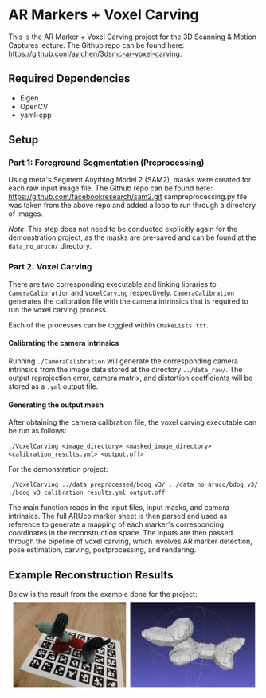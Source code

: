 # AR Markers \+ Voxel Carving
This is the AR Marker + Voxel Carving project for the 3D Scanning &amp; Motion Captures lecture.
The Github repo can be found here: https://github.com/ayjchen/3dsmc-ar-voxel-carving. 


## Required Dependencies
- Eigen
- OpenCV
- yaml-cpp


## Setup

### Part 1: Foreground Segmentation (Preprocessing)
Using meta's Segment Anything Model 2 (SAM2), masks were created for each raw input image file.
The Github repo can be found here: https://github.com/facebookresearch/sam2.git
sampreprocessing.py file was taken from the above repo and added a loop to run through a directory of images.

*Note*: This step does not need to be conducted explicitly again for the demonstration project, as the masks are pre-saved and can be found at the `data_no_aruco/` directory.

### Part 2: Voxel Carving
There are two corresponding executable and linking libraries to `CameraCalibration` and `VoxelCarving` respectively. `CameraCalibration` generates the calibration file with the camera intrinsics that is required to run the voxel carving process.

Each of the processes can be toggled within `CMakeLists.txt`. 

#### Calibrating the camera intrinsics
Running `./CameraCalibration` will generate the corresponding camera intrinsics from the image data stored at the directory `../data_raw/`. The output reprojection error, camera matrix, and distortion coefficients will be stored as a `.yml` output file.  

#### Generating the output mesh
After obtaining the camera calibration file, the voxel carving executable can be run as follows:

```
./VoxelCarving <image_directory> <masked_image_directory> <calibration_results.yml> <output.off>
```

For the demonstration project:
```
./VoxelCarving ../data_preprocessed/bdog_v3/ ../data_no_aruco/bdog_v3/ ./bdog_v3_calibration_results.yml output.off
```

The main function reads in the input files, input masks, and camera intrinsics. The full ARUco marker sheet is then parsed and used as reference to generate a mapping of each marker's corresponding coordinates in the reconstruction space. The inputs are then passed through the pipeline of voxel carving, which involves AR marker detection, pose estimation, carving, postprocessing, and rendering.


## Example Reconstruction Results
Below is the result from the example done for the project:
![Example Reconstruction Result](results.png)